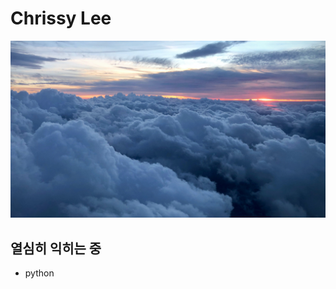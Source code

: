 # Chrissy Lee

![](https://github.com/dlcksemf/dlcksemf/raw/main/assests/andrew-weibert-H-aYIcX-H1Y-unsplash.jpg)

## 열심히 익히는 중

* python
